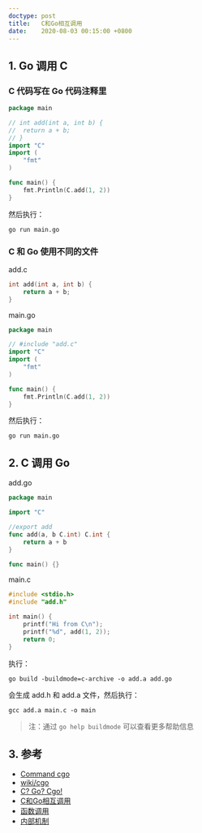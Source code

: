 ```yaml
---
doctype: post
title:   C和Go相互调用
date:    2020-08-03 00:15:00 +0800
---
```


## 1. Go 调用 C

### C 代码写在 Go 代码注释里

```go
package main

// int add(int a, int b) {
// 	return a + b;
// }
import "C"
import (
	"fmt"
)

func main() {
	fmt.Println(C.add(1, 2))
}
```

然后执行：

```shell
go run main.go
```

### C 和 Go 使用不同的文件

add.c

```c
int add(int a, int b) {
	return a + b;
}
```

main.go

```go
package main

// #include "add.c"
import "C"
import (
	"fmt"
)

func main() {
	fmt.Println(C.add(1, 2))
}
```

然后执行：

```shell
go run main.go
```

## 2. C 调用 Go

add.go

```go
package main

import "C"

//export add
func add(a, b C.int) C.int {
	return a + b
}

func main() {}
```

main.c

```c
#include <stdio.h>
#include "add.h"

int main() {
	printf("Hi from C\n");
	printf("%d", add(1, 2));
	return 0;
}
```

执行：

```shell
go build -buildmode=c-archive -o add.a add.go
```

会生成 add.h 和 add.a 文件，然后执行：

```shell
gcc add.a main.c -o main
```

> 注：通过 `go help buildmode` 可以查看更多帮助信息

## 3. 参考

- [Command cgo](https://golang.org/cmd/cgo/)
- [wiki/cgo](https://github.com/golang/go/wiki/cgo)
- [C? Go? Cgo!](https://blog.golang.org/cgo)
- [C和Go相互调用](https://colobu.com/2018/08/28/c-and-go-calling-interaction/)
- [函数调用](https://chai2010.cn/advanced-go-programming-book/ch2-cgo/ch2-04-func.html)
- [内部机制](https://chai2010.cn/advanced-go-programming-book/ch2-cgo/ch2-05-internal.html)

